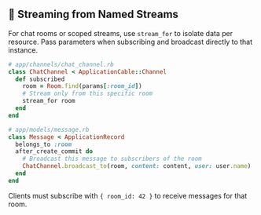 ## 🔗 Streaming from Named Streams

For chat rooms or scoped streams, use `stream_for` to isolate data per resource. Pass parameters when subscribing and broadcast directly to that instance.

```ruby
# app/channels/chat_channel.rb
class ChatChannel < ApplicationCable::Channel
  def subscribed
    room = Room.find(params[:room_id])
    # Stream only from this specific room
    stream_for room
  end
end
```

```ruby
# app/models/message.rb
class Message < ApplicationRecord
  belongs_to :room
  after_create_commit do
    # Broadcast this message to subscribers of the room
    ChatChannel.broadcast_to(room, content: content, user: user.name)
  end
end
```

Clients must subscribe with `{ room_id: 42 }` to receive messages for that room.